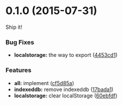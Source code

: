 <a name="0.1.0"></a>
# 0.1.0 (2015-07-31)

Ship it!


### Bug Fixes

* **localstorage:** the way to export ([4453cd1](https://github.com/pandawing/node-remove-storages/commit/4453cd1))

### Features

* **all:** implement ([cf5d85a](https://github.com/pandawing/node-remove-storages/commit/cf5d85a))
* **indexeddb:** remove indexeddb ([17bada1](https://github.com/pandawing/node-remove-storages/commit/17bada1))
* **localstorage:** clear localStorage ([60ebfdf](https://github.com/pandawing/node-remove-storages/commit/60ebfdf))
